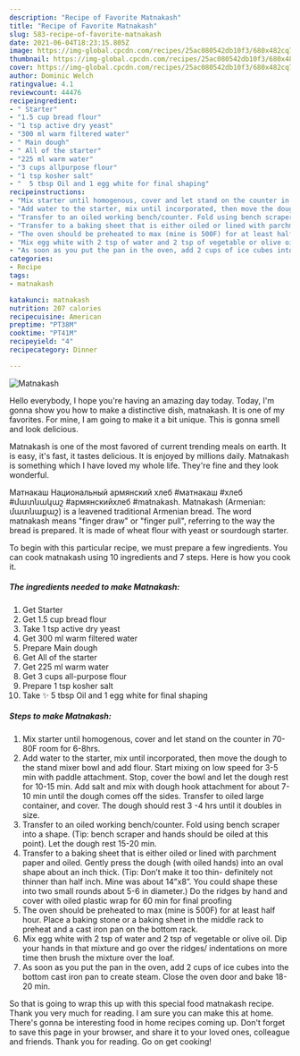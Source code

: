```yaml
---
description: "Recipe of Favorite Matnakash"
title: "Recipe of Favorite Matnakash"
slug: 583-recipe-of-favorite-matnakash
date: 2021-06-04T18:23:15.805Z
image: https://img-global.cpcdn.com/recipes/25ac080542db10f3/680x482cq70/matnakash-recipe-main-photo.jpg
thumbnail: https://img-global.cpcdn.com/recipes/25ac080542db10f3/680x482cq70/matnakash-recipe-main-photo.jpg
cover: https://img-global.cpcdn.com/recipes/25ac080542db10f3/680x482cq70/matnakash-recipe-main-photo.jpg
author: Dominic Welch
ratingvalue: 4.1
reviewcount: 44476
recipeingredient:
- " Starter"
- "1.5 cup bread flour"
- "1 tsp active dry yeast"
- "300 ml warm filtered water"
- " Main dough"
- " All of the starter"
- "225 ml warm water"
- "3 cups allpurpose flour"
- "1 tsp kosher salt"
- "  5 tbsp Oil and 1 egg white for final shaping"
recipeinstructions:
- "Mix starter until homogenous, cover and let stand on the counter in 70-80F room for 6-8hrs."
- "Add water to the starter, mix until incorporated, then move the dough to the stand mixer bowl and add flour. Start mixing on low speed for 3-5 min with paddle attachment. Stop, cover the bowl and let the dough rest for 10-15 min. Add salt and mix with dough hook attachment for about 7-10 min until the dough comes off the sides. Transfer to oiled large container, and cover. The dough should rest 3 -4 hrs until it doubles in size."
- "Transfer to an oiled working bench/counter. Fold using bench scraper into a shape. (Tip: bench scraper and hands should be oiled at this point). Let the dough rest 15-20 min."
- "Transfer to a baking sheet that is either oiled or lined with parchment paper and oiled. Gently press the dough (with oiled hands) into an oval shape about an inch thick. (Tip: Don’t make it too thin- definitely not thinner than half inch. Mine was about 14”x8”. You could shape these into two small rounds about 5-6 in diameter.) Do the ridges by hand and cover with oiled plastic wrap for 60 min for final proofing"
- "The oven should be preheated to max (mine is 500F) for at least half hour. Place a baking stone or a baking sheet in the middle rack to preheat and a cast iron pan on the bottom rack."
- "Mix egg white with 2 tsp of water and 2 tsp of vegetable or olive oil. Dip your hands in that mixture and go over the ridges/ indentations on more time then brush the mixture over the loaf."
- "As soon as you put the pan in the oven, add 2 cups of ice cubes into the bottom cast iron pan to create steam. Close the oven door and bake 18-20 min."
categories:
- Recipe
tags:
- matnakash

katakunci: matnakash 
nutrition: 207 calories
recipecuisine: American
preptime: "PT38M"
cooktime: "PT41M"
recipeyield: "4"
recipecategory: Dinner

---
```



![Matnakash](https://img-global.cpcdn.com/recipes/25ac080542db10f3/680x482cq70/matnakash-recipe-main-photo.jpg)

Hello everybody, I hope you're having an amazing day today. Today, I'm gonna show you how to make a distinctive dish, matnakash. It is one of my favorites. For mine, I am going to make it a bit unique. This is gonna smell and look delicious.

Matnakash is one of the most favored of current trending meals on earth. It is easy, it's fast, it tastes delicious. It is enjoyed by millions daily. Matnakash is something which I have loved my whole life. They're fine and they look wonderful.

Матнакаш Национальный армянский хлеб #матнакаш #хлеб #մատնակաշ #армянскийхлеб #matnakash. Matnakash (Armenian: մատնաքաշ) is a leavened traditional Armenian bread. The word matnakash means &#34;finger draw&#34; or &#34;finger pull&#34;, referring to the way the bread is prepared. It is made of wheat flour with yeast or sourdough starter.


To begin with this particular recipe, we must prepare a few ingredients. You can cook matnakash using 10 ingredients and 7 steps. Here is how you cook it.

<!--inarticleads1-->

##### The ingredients needed to make Matnakash:

1. Get  Starter
1. Get 1.5 cup bread flour
1. Take 1 tsp active dry yeast
1. Get 300 ml warm filtered water
1. Prepare  Main dough
1. Get  All of the starter
1. Get 225 ml warm water
1. Get 3 cups all-purpose flour
1. Prepare 1 tsp kosher salt
1. Take  ✨ 5 tbsp Oil and 1 egg white for final shaping




<!--inarticleads2-->

##### Steps to make Matnakash:

1. Mix starter until homogenous, cover and let stand on the counter in 70-80F room for 6-8hrs.
1. Add water to the starter, mix until incorporated, then move the dough to the stand mixer bowl and add flour. Start mixing on low speed for 3-5 min with paddle attachment. Stop, cover the bowl and let the dough rest for 10-15 min. Add salt and mix with dough hook attachment for about 7-10 min until the dough comes off the sides. Transfer to oiled large container, and cover. The dough should rest 3 -4 hrs until it doubles in size.
1. Transfer to an oiled working bench/counter. Fold using bench scraper into a shape. (Tip: bench scraper and hands should be oiled at this point). Let the dough rest 15-20 min.
1. Transfer to a baking sheet that is either oiled or lined with parchment paper and oiled. Gently press the dough (with oiled hands) into an oval shape about an inch thick. (Tip: Don’t make it too thin- definitely not thinner than half inch. Mine was about 14”x8”. You could shape these into two small rounds about 5-6 in diameter.) Do the ridges by hand and cover with oiled plastic wrap for 60 min for final proofing
1. The oven should be preheated to max (mine is 500F) for at least half hour. Place a baking stone or a baking sheet in the middle rack to preheat and a cast iron pan on the bottom rack.
1. Mix egg white with 2 tsp of water and 2 tsp of vegetable or olive oil. Dip your hands in that mixture and go over the ridges/ indentations on more time then brush the mixture over the loaf.
1. As soon as you put the pan in the oven, add 2 cups of ice cubes into the bottom cast iron pan to create steam. Close the oven door and bake 18-20 min.




So that is going to wrap this up with this special food matnakash recipe. Thank you very much for reading. I am sure you can make this at home. There's gonna be interesting food in home recipes coming up. Don't forget to save this page in your browser, and share it to your loved ones, colleague and friends. Thank you for reading. Go on get cooking!
